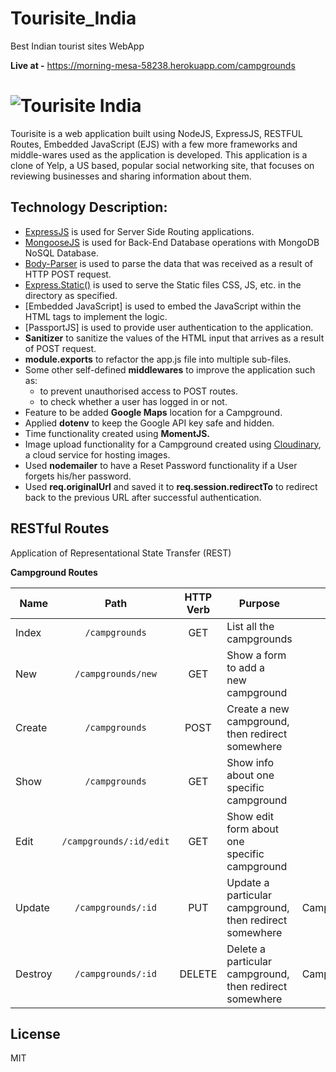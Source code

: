 # Tourisite_India
Best Indian tourist sites WebApp

**Live at -** https://morning-mesa-58238.herokuapp.com/campgrounds

# ![Tourisite India](https://res.cloudinary.com/dqieqhyce/image/upload/v1639146550/Yelpcamp/Screenshot_269_ngedtt.png)

Tourisite is a web application built using NodeJS, ExpressJS, RESTFUL Routes, Embedded JavaScript (EJS) with a few more frameworks and middle-wares used as the application is developed. 
This application is a clone of Yelp, a US based, popular social networking site, that focuses on reviewing businesses and sharing information about them.

## Technology Description:

- [ExpressJS](http://expressjs.com/) is used for Server Side Routing applications.
- [MongooseJS](http://mongoosejs.com/) is used for Back-End Database operations with MongoDB NoSQL Database.
- [Body-Parser](https://github.com/expressjs/body-parser/) is used to parse the data that was received as a result of HTTP POST request.
- [Express.Static()](https://expressjs.com/en/starter/static-files.html) is used to serve the Static files CSS, JS, etc. in the directory as specified.
- [Embedded JavaScript] is used to embed the JavaScript within the HTML tags to implement the logic.
- [PassportJS] is used to provide user authentication to the application.
- **Sanitizer** to sanitize the values of the HTML input that arrives as a result of POST request.
- **module.exports** to refactor the app.js file into multiple sub-files.
- Some other self-defined **middlewares** to improve the application such as:
    - to prevent unauthorised access to POST routes.
    - to check whether a user has logged in or not.
- Feature to be added **Google Maps** location for a Campground.
- Applied **dotenv** to keep the Google API key safe and hidden.
- Time functionality created using **MomentJS.**
- Image upload functionality for a Campground created using [Cloudinary](https://cloudinary.com/), a cloud service for hosting images.
- Used **nodemailer** to have a Reset Password functionality if a User forgets his/her password.
- Used **req.originalUrl** and saved it to **req.session.redirectTo** to redirect back to the previous URL after successful authentication.


## RESTful Routes

Application of Representational State Transfer (REST)

**Campground Routes**

| Name          | Path                       | HTTP <br>Verb| Purpose                                                       | Mongoose Method               |
| --------------|:--------------------------:|:------------:|---------------------------------------------------------------|:-----------------------------:|
| Index         | `/campgrounds`             | GET          | List all the campgrounds                                      | Campground.find()             | 
| New           | `/campgrounds/new`         | GET          | Show a form to add a <br>new campground                       | N/A                           | 
| Create        | `/campgrounds`             | POST         | Create a new campground, <br>then redirect somewhere          | Campground.create()           |
| Show          | `/campgrounds`             | GET          | Show info about one <br>specific campground                   | Campground.findById()         |
| Edit          | `/campgrounds/:id/edit`    | GET          | Show edit form about one <br>specific campground              | Campground.findById()         |
| Update        | `/campgrounds/:id`         | PUT          | Update a particular campground, <br>then redirect somewhere   | Campground.findByIdAndUpdate()|
| Destroy       | `/campgrounds/:id`         | DELETE       | Delete a particular campground, <br>then redirect somewhere   | Campground.findByIdAndUpdate()|


## License

MIT
